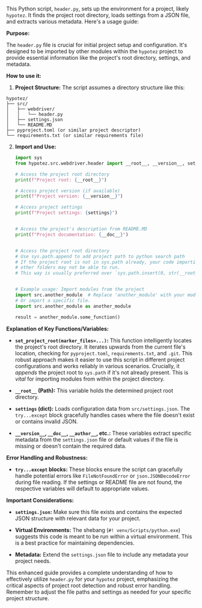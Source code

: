 This Python script, `header.py`, sets up the environment for a project, likely `hypotez`.  It finds the project root directory, loads settings from a JSON file, and extracts various metadata. Here's a usage guide:

**Purpose:**

The `header.py` file is crucial for initial project setup and configuration.  It's designed to be imported by other modules within the `hypotez` project to provide essential information like the project's root directory, settings, and metadata.

**How to use it:**

1. **Project Structure:**  The script assumes a directory structure like this:

```
hypotez/
├── src/
│   ├── webdriver/
│   │   └── header.py
│   ├── settings.json
│   └── README.MD
├── pyproject.toml (or similar project descriptor)
└── requirements.txt (or similar requirements file)
```

2. **Import and Use:**

   ```python
   import sys
   from hypotez.src.webdriver.header import __root__, __version__, settings

   # Access the project root directory
   print(f"Project root: {__root__}")

   # Access project version (if available)
   print(f"Project version: {__version__}")

   # Access project settings
   print(f"Project settings: {settings}")


   # Access the project's description from README.MD
   print(f"Project documentation: {__doc__}")


   # Access the project root directory
   # Use sys.path.append to add project path to python search path
   # If the project root is not in sys.path already, your code importing modules in
   # other folders may not be able to run.
   # This way is usually preferred over `sys.path.insert(0, str(__root__))` as this can cause trouble with virtualenv environments.


   # Example usage: Import modules from the project
   import src.another_module  # Replace 'another_module' with your module
   # Or import a specific file.
   import src.another_module as another_module

   result = another_module.some_function()
   ```

**Explanation of Key Functions/Variables:**

* **`set_project_root(marker_files=...)`:** This function intelligently locates the project's root directory.  It iterates upwards from the current file's location, checking for `pyproject.toml`, `requirements.txt`, and `.git`.   This robust approach makes it easier to use this script in different project configurations and works reliably in various scenarios. Crucially, it *appends* the project root to `sys.path` if it's not already present. This is *vital* for importing modules from within the project directory.


* **`__root__` (Path):** This variable holds the determined project root directory.

* **`settings` (dict):**  Loads configuration data from `src/settings.json`. The `try...except` block gracefully handles cases where the file doesn't exist or contains invalid JSON.

* **`__version__`, `__doc__`, `__author__`, etc.:** These variables extract specific metadata from the `settings.json` file or default values if the file is missing or doesn't contain the required data.

**Error Handling and Robustness:**

* **`try...except` blocks:** These blocks ensure the script can gracefully handle potential errors like `FileNotFoundError` or `json.JSONDecodeError` during file reading. If the settings or README file are not found, the respective variables will default to appropriate values.

**Important Considerations:**

* **`settings.json`:**  Make sure this file exists and contains the expected JSON structure with relevant data for your project.

* **Virtual Environments:** The shebang (`#! venv/Scripts/python.exe`) suggests this code is meant to be run within a virtual environment.  This is a best practice for maintaining dependencies.

* **Metadata:**  Extend the `settings.json` file to include any metadata your project needs.

This enhanced guide provides a complete understanding of how to effectively utilize `header.py` for your `hypotez` project, emphasizing the critical aspects of project root detection and robust error handling. Remember to adjust the file paths and settings as needed for your specific project structure.